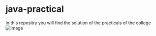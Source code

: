 # java-practical
In this repositry you will find the solution of the practicals of the college
![image](https://user-images.githubusercontent.com/100335234/206470415-c4fd8dfb-a1f1-422c-a065-44fb664d35ed.png)
